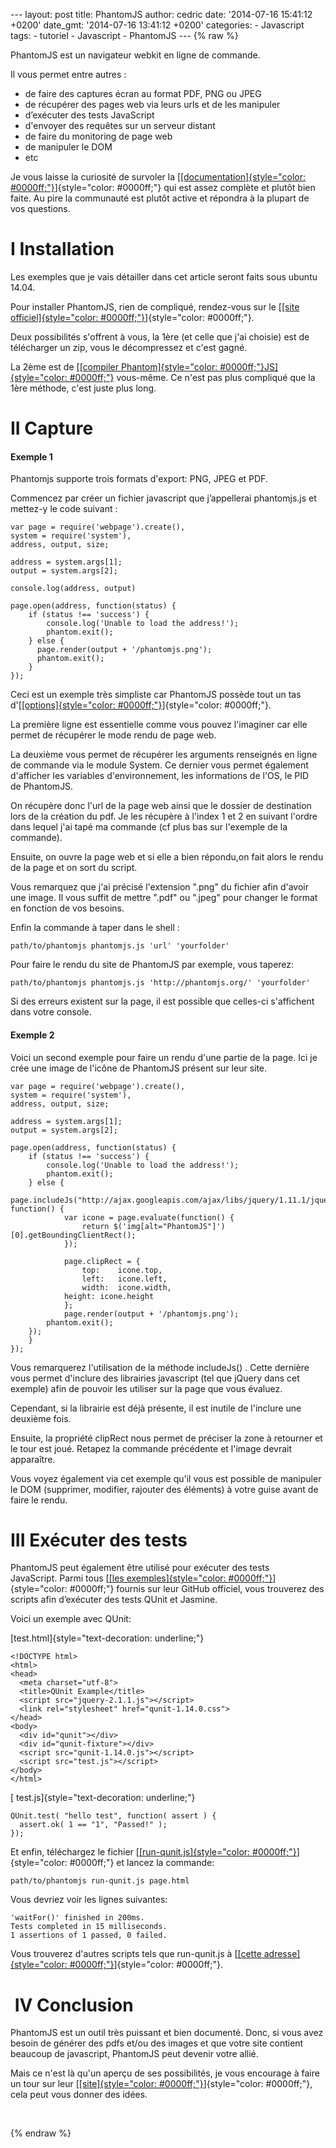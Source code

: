 --- layout: post title: PhantomJS author: cedric date: '2014-07-16
15:41:12 +0200' date\_gmt: '2014-07-16 13:41:12 +0200' categories: -
Javascript tags: - tutoriel - Javascript - PhantomJS --- {% raw %}

PhantomJS est un navigateur webkit en ligne de commande.

Il vous permet entre autres :

-   de faire des captures écran au format PDF, PNG ou JPEG
-   de récupérer des pages web via leurs urls et de les manipuler
-   d’exécuter des tests JavaScript
-   d'envoyer des requêtes sur un serveur distant
-   de faire du monitoring de page web
-   de manipuler le DOM
-   etc

Je vous laisse la curiosité de survoler la
[[[documentation]{style="color: #0000ff;"}](http://phantomjs.org/documentation/ "documentation")]{style="color: #0000ff;"}
qui est assez complète et plutôt bien faite. Au pire la communauté est
plutôt active et répondra à la plupart de vos questions.

I Installation
==============

Les exemples que je vais détailler dans cet article seront faits sous
ubuntu 14.04.

Pour installer PhantomJS, rien de compliqué, rendez-vous sur le [[[site
officiel]{style="color: #0000ff;"}](http://phantomjs.org/download.html "install")]{style="color: #0000ff;"}.

Deux possibilités s'offrent à vous, la 1ère (et celle que j'ai choisie)
est de télécharger un zip, vous le décompressez et c'est gagné.

La 2ème est de [[[compiler
Phantom]{style="color: #0000ff;"}JS]{style="color: #0000ff;"}](http://phantomjs.org/build.html "compiler") vous-même.
Ce n'est pas plus compliqué que la 1ère méthode, c'est juste plus long.

II Capture
==========

#### Exemple 1

Phantomjs supporte trois formats d'export: PNG, JPEG et PDF.

Commencez par créer un fichier javascript que j’appellerai phantomjs.js
et mettez-y le code suivant :

``` {.lang:js .decode:true title="exemple capture"}
var page = require('webpage').create(),
system = require('system'),
address, output, size;

address = system.args[1];
output = system.args[2];

console.log(address, output)

page.open(address, function(status) {
    if (status !== 'success') {
        console.log('Unable to load the address!');
        phantom.exit();
    } else {
      page.render(output + '/phantomjs.png');
      phantom.exit();
    }
});
```

Ceci est un exemple très simpliste car PhantomJS possède tout un tas
d'[[[options]{style="color: #0000ff;"}](http://phantomjs.org/api/webpage/ "options phantomjs")]{style="color: #0000ff;"}.

La première ligne est essentielle comme vous pouvez l'imaginer car elle
permet de récupérer le mode rendu de page web.

La deuxième vous permet de récupérer les arguments renseignés en ligne
de commande via le module System. Ce dernier vous permet également
d'afficher les variables d'environnement, les informations de l'OS, le
PID de PhantomJS.

On récupère donc l'url de la page web ainsi que le dossier de
destination lors de la création du pdf. Je les récupère à l'index 1 et 2
en suivant l'ordre dans lequel j'ai tapé ma commande (cf plus bas sur
l'exemple de la commande).

Ensuite, on ouvre la page web et si elle a bien répondu,on fait alors le
rendu de la page et on sort du script.

Vous remarquez que j'ai précisé l'extension ".png" du fichier afin
d'avoir une image. Il vous suffit de mettre ".pdf" ou ".jpeg" pour
changer le format en fonction de vos besoins.

Enfin la commande à taper dans le shell :

``` {.lang:sh .decode:true title="commande PhantomJs"}
path/to/phantomjs phantomjs.js 'url' 'yourfolder'
```

Pour faire le rendu du site de PhantomJS par exemple, vous taperez:

``` {.lang:sh .decode:true}
path/to/phantomjs phantomjs.js 'http://phantomjs.org/' 'yourfolder'
```

Si des erreurs existent sur la page, il est possible que celles-ci
s'affichent dans votre console.

#### Exemple 2

Voici un second exemple pour faire un rendu d'une partie de la page. Ici
je crée une image de l'icône de PhantomJS présent sur leur site.

``` {.lang:js .decode:true}
var page = require('webpage').create(),
system = require('system'),
address, output, size;

address = system.args[1];
output = system.args[2];

page.open(address, function(status) {
    if (status !== 'success') {
        console.log('Unable to load the address!');
        phantom.exit();
    } else {
        page.includeJs("http://ajax.googleapis.com/ajax/libs/jquery/1.11.1/jquery.min.js", function() {
            var icone = page.evaluate(function() {
                return $('img[alt="PhantomJS"]')[0].getBoundingClientRect();
            });

            page.clipRect = {
                top:    icone.top,
                left:   icone.left,
                width:  icone.width,
            height: icone.height
            };
            page.render(output + '/phantomjs.png');
        phantom.exit();
    });
    }
});
```

Vous remarquerez l'utilisation de la méthode includeJs() . Cette
dernière vous permet d'inclure des librairies javascript (tel que jQuery
dans cet exemple) afin de pouvoir les utiliser sur la page que vous
évaluez.

Cependant, si la librairie est déjà présente, il est inutile de
l'inclure une deuxième fois.

Ensuite, la propriété clipRect nous permet de préciser la zone à
retourner et le tour est joué. Retapez la commande précédente et l'image
devrait apparaître.

Vous voyez également via cet exemple qu'il vous est possible de
manipuler le DOM (supprimer, modifier, rajouter des éléments) à votre
guise avant de faire le rendu.

III Exécuter des tests
======================

PhantomJS peut également être utilisé pour exécuter des tests
JavaScript. Parmi tous [[[les
exemples]{style="color: #0000ff;"}](https://github.com/ariya/phantomjs/tree/master/examples "exemples")]{style="color: #0000ff;"}
fournis sur leur GitHub officiel, vous trouverez des scripts
afin d’exécuter des tests QUnit et Jasmine.

Voici un exemple avec QUnit:

[test.html]{style="text-decoration: underline;"}

``` {.lang:xhtml .decode:true title="test.html"}
<!DOCTYPE html>
<html>
<head>
  <meta charset="utf-8">
  <title>QUnit Example</title>
  <script src="jquery-2.1.1.js"></script>
  <link rel="stylesheet" href="qunit-1.14.0.css">
</head>
<body>
  <div id="qunit"></div>
  <div id="qunit-fixture"></div>
  <script src="qunit-1.14.0.js"></script>
  <script src="test.js"></script>
</body>
</html>
```

[ test.js]{style="text-decoration: underline;"}

``` {.lang:js .decode:true title="test.js"}
QUnit.test( "hello test", function( assert ) {
  assert.ok( 1 == "1", "Passed!" );
});
```

Et enfin, téléchargez
le fichier [[[run-qunit.js]{style="color: #0000ff;"}](https://github.com/ariya/phantomjs/blob/master/examples/run-qunit.js "run-qunit.js")]{style="color: #0000ff;"} et
lancez la commande:

``` {.lang:sh .decode:true title="commande"}
path/to/phantomjs run-qunit.js page.html
```

Vous devriez voir les lignes suivantes:

``` {.lang:sh .decode:true title="output"}
'waitFor()' finished in 200ms.
Tests completed in 15 milliseconds.
1 assertions of 1 passed, 0 failed.
```

Vous trouverez d'autres scripts tels que run-qunit.js à [[[cette
adresse]{style="color: #0000ff;"}](https://github.com/jonkemp/qunit-phantomjs-runner "qunit-phantomjs-runner")]{style="color: #0000ff;"}.

 IV Conclusion
==============

PhantomJS est un outil très puissant et bien documenté. Donc, si vous
avez besoin de générer des pdfs et/ou des images et que votre site
contient beaucoup de javascript, PhantomJS peut devenir votre allié.

Mais ce n'est là qu'un aperçu de ses possibilités, je vous encourage
à faire un tour sur leur
[[[site]{style="color: #0000ff;"}](http://phantomjs.org/examples/index.html "documentation")]{style="color: #0000ff;"},
cela peut vous donner des idées.

 

{% endraw %}
